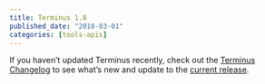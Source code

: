 ```yaml
---
title: Terminus 1.8
published_date: "2018-03-01"
categories: [tools-apis]
---
```

If you haven’t updated Terminus recently, check out the [Terminus Changelog](/terminus/updates/#changelog) to see what’s new and update to the [current release](/terminus/updates/#update-to-the-current-release).

